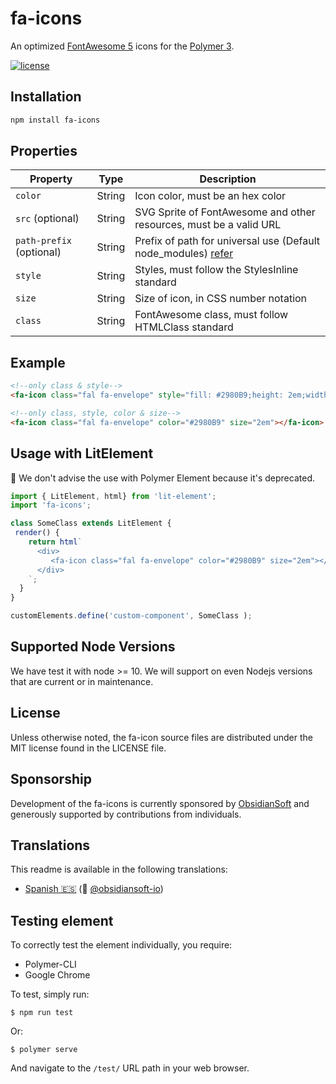 # fa-icons

An optimized [FontAwesome 5](https://fontawesome.com/) icons for the [Polymer 3](https://www.polymer-project.org/).

[![license](https://camo.githubusercontent.com/11ad3ffb000cd7668567587af947347c738b6472/68747470733a2f2f696d672e736869656c64732e696f2f6e706d2f6c2f657870726573732e7376673f7374796c653d666c61742d737175617265266d61784167653d33363030)](http://opensource.org/licenses/MIT)

## Installation

```bash
npm install fa-icons
```

## Properties

Property | Type | Description
------------ | ------------- | -------------
`color` | String | Icon color, must be an hex color
`src` (optional) | String | SVG Sprite of FontAwesome and other resources, must be a valid URL
`path-prefix` (optional) | String | Prefix of path for universal use (Default node_modules) [refer](https://github.com/obsidiansoft-io/fa-icon/pull/2#issue-296521774)
`style` | String | Styles, must follow the StylesInline standard
`size` | String | Size of icon, in CSS number notation
`class` | String | FontAwesome class, must follow HTMLClass standard

## Example

```html
<!--only class & style-->
<fa-icon class="fal fa-envelope" style="fill: #2980B9;height: 2em;width: 2em;"></fa-icon>

<!--only class, style, color & size-->
<fa-icon class="fal fa-envelope" color="#2980B9" size="2em"></fa-icon>
```

## Usage with LitElement

🚨 We don't advise the use with Polymer Element because it's deprecated.

```javascript
import { LitElement, html} from 'lit-element';
import 'fa-icons';

class SomeClass extends LitElement {
 render() {
    return html`
      <div>
         <fa-icon class="fal fa-envelope" color="#2980B9" size="2em"></fa-icon>
      </div>
    `;
  }
}

customElements.define('custom-component', SomeClass );
```

## Supported Node Versions

We have test it with node >= 10. We will support on even Nodejs versions that are current or in maintenance.

## License

Unless otherwise noted, the fa-icon source files are distributed under the MIT license found in the LICENSE file.

## Sponsorship

Development of the fa-icons is currently sponsored by [ObsidianSoft](https://obsidiansoft.io/) and generously supported by contributions from individuals.

## Translations

This readme is available in the following translations:

- [Spanish :es:](translations/README.spanish.md) (:pray: [@obsidiansoft-io](https://github.com/obsidiansoft-io))

## Testing element

To correctly test the element individually, you require:

* Polymer-CLI
* Google Chrome

To test, simply run:

```
$ npm run test
```

Or:

```
$ polymer serve
```

And navigate to the `/test/` URL path in your web browser.